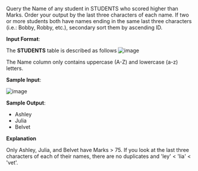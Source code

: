 Query the Name of any student in STUDENTS who scored higher than  Marks. Order your output by the last three characters of each name. If two or more students both have names ending in the same last three characters (i.e.: Bobby, Robby, etc.), secondary sort them by ascending ID.

**Input Format**:

The **STUDENTS** table is described as follows
![image](https://s3.amazonaws.com/hr-challenge-images/12896/1443815243-94b941f556-1.png)

The Name column only contains uppercase (A-Z) and lowercase (a-z) letters.

**Sample Input**:

![image](https://s3.amazonaws.com/hr-challenge-images/12896/1443815209-cf4b260993-2.png)

**Sample Output**:
- Ashley
- Julia
- Belvet

**Explanation**

Only Ashley, Julia, and Belvet have Marks > 75. If you look at the last three characters of each of their names, there are no duplicates and 'ley' < 'lia' < 'vet'.

